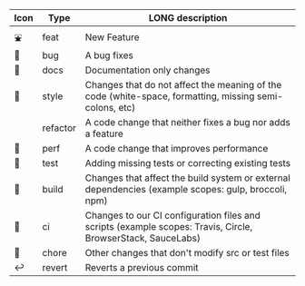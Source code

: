 | Icon | Type     | LONG description                                                                                            |
|-----|----------|-------------------------------------------------------------------------------------------------------------|
| ⛲  | feat     | New Feature                                                                                                 |
| 🐛  | bug      | A bug fixes                                                                                                 |
| 📓  | docs     | Documentation only changes                                                                                  |
| 👗  | style    | Changes that do not affect the meaning of the code (white-space, formatting, missing semi-colons, etc)      |
|   | refactor | A code change that neither fixes a bug nor adds a feature                                                   |
| 🚅  | perf     | A code change that improves performance                                                                     |
| 🧪  | test     | Adding missing tests or correcting existing tests                                                           |
| 👷  | build    | Changes that affect the build system or external dependencies (example scopes: gulp, broccoli, npm)         |
| 🌊  | ci       | Changes to our CI configuration files and scripts (example scopes: Travis, Circle, BrowserStack, SauceLabs) |
| 🧽  | chore    | Other changes that don't modify src or test files                                                           |
| ↩️  | revert   | Reverts a previous commit                                                                                   |
